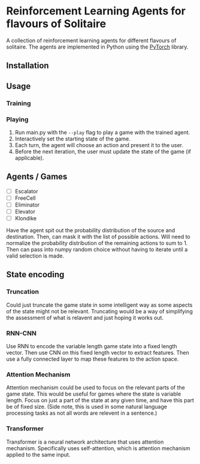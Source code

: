 # Reinforcement Learning Agents for flavours of Solitaire

A collection of reinforcement learning agents for different flavours of solitaire.
The agents are implemented in Python using the [PyTorch](https://pytorch.org/) library.

## Installation

## Usage

### Training

### Playing

1. Run main.py with the `--play` flag to play a game with the trained agent.
1. Interactively set the starting state of the game.
1. Each turn, the agent will choose an action and present it to the user.
1. Before the next iteration, the user must update the state of the game (if applicable).

## Agents / Games

- [ ] Escalator
- [ ] FreeCell
- [ ] Eliminator
- [ ] Elevator
- [ ] Klondike

Have the agent spit out the probability distribution of the source and destination.
Then, can mask it with the list of possible actions.
Will need to normalize the probability distribution of the remaining actions to sum to 1.
Then can pass into numpy random choice without having to iterate until a valid selection is made.

## State encoding

### Truncation

Could just truncate the game state in some intelligent way as some aspects of the state might not be relevant.
Truncating would be a way of simplifying the assessment of what is relavent and just hoping it works out.

### RNN-CNN

Use RNN to encode the variable length game state into a fixed length vector.
Then use CNN on this fixed length vector to extract features.
Then use a fully connected layer to map these features to the action space.

### Attention Mechanism

Attention mechanism could be used to focus on the relevant parts of the game state.
This would be useful for games where the state is variable length.
Focus on just a part of the state at any given time, and have this part be of fixed size.
(Side note, this is used in some natural language processing tasks as not all words are relevent in a sentence.)

### Transformer

Transformer is a neural network architecture that uses attention mechanism.
Specifically uses self-attention, which is attention mechanism applied to the same input.
